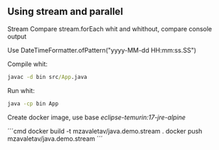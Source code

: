 ## Using stream and parallel

Stream 
Compare stream.forEach whit and whithout, compare console output

Use DateTimeFormatter.ofPattern("yyyy-MM-dd HH:mm:ss.SS")

Compile whit:

```cmd
javac -d bin src/App.java
```

Run whit:

```cmd
java -cp bin App
```

Create docker image, use base *eclipse-temurin:17-jre-alpine*


´´´cmd
docker build -t mzavaletav/java.demo.stream .
docker push mzavaletav/java.demo.stream
´´´

